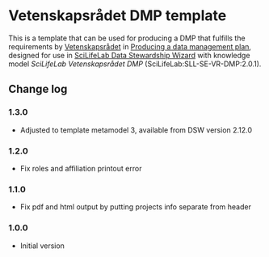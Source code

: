 # Vetenskapsrådet DMP template

This is a template that can be used for producing a DMP that fulfills the requirements by [Vetenskapsrådet](https://www.vr.se) in [Producing a data management plan](https://www.vr.se/english/applying-for-funding/requirements-terms-and-conditions/producing-a-data-management-plan.html), designed for use in [SciLifeLab Data Stewardship Wizard](https://dsw.scilifelab.se) with knowledge model *SciLifeLab Vetenskapsrådet DMP* (SciLifeLab:SLL-SE-VR-DMP:2.0.1).


## Change log

### 1.3.0
- Adjusted to template metamodel 3, available from DSW version 2.12.0

### 1.2.0 
- Fix roles and affiliation printout error

### 1.1.0
- Fix pdf and html output by putting projects info separate from header

### 1.0.0
- Initial version


